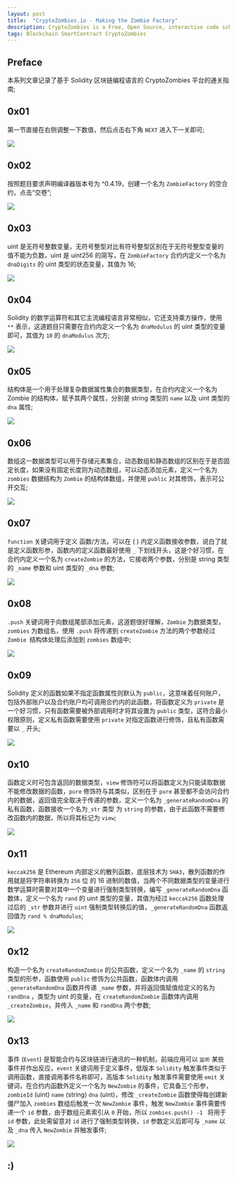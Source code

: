```yaml
---
layout: post
title:  "CryptoZombies.io - Making the Zombie Factory"
description: CryptoZombies is a Free, Open Source, interactive code school that teaches you to build games on Ethereum.
tags: Blockchain SmartContract CryptoZombies
---
```


## Preface

本系列文章记录了基于 Solidity 区块链编程语言的 CryptoZombies 平台的通关指南;   

## 0x01

第一节直接在右侧调整一下数值，然后点击右下角 `NEXT` 进入下一关即可;   

![](https://aloneposix.github.io/assets/images/Blockchain/01.png)

## 0x02

按照题目要求声明编译器版本号为 ^0.4.19，创建一个名为 `ZombieFactory` 的空合约，点击“交卷”;   

![](https://aloneposix.github.io/assets/images/Blockchain/02.png)

## 0x03

uint 是无符号整数变量，无符号整型对比有符号整型区别在于无符号整型变量的值不能为负数，uint 是 uint256 的简写，在 `ZombieFactory` 合约内定义一个名为 `dnaDigits` 的 uint 类型的状态变量，其值为 16;   

![](https://aloneposix.github.io/assets/images/Blockchain/03.png)

## 0x04

Solidity 的数学运算符和其它主流编程语言非常相似，它还支持乘方操作，使用 `**` 表示，这道题目只需要在合约内定义一个名为 `dnaModulus` 的 uint 类型的变量即可，其值为 `10` 的 `dnaModulus` 次方;   

![](https://aloneposix.github.io/assets/images/Blockchain/04.png)

## 0x05

结构体是一个用于处理复杂数据属性集合的数据类型，在合约内定义一个名为 Zombie 的结构体，赋予其两个属性，分别是 string 类型的 `name` 以及 uint 类型的 `dna` 属性;   

![](https://aloneposix.github.io/assets/images/Blockchain/05.png)

## 0x06

数组这一数据类型可以用于存储元素集合，动态数组和静态数组的区别在于是否固定长度，如果没有固定长度则为动态数组，可以动态添加元素，定义一个名为 `zombies` 数据结构为 `Zombie` 的结构体数组，并使用 `public` 对其修饰，表示可公开交互;   

![](https://aloneposix.github.io/assets/images/Blockchain/06.png)

## 0x07

`function` 关键词用于定义 函数/方法，可以在 ( ) 内定义函数接收参数，说白了就是定义函数形参，函数内的定义函数最好使用 `_` 下划线开头，这是个好习惯，在合约内定义一个名为 `createZombie` 的方法，它接收两个参数，分别是 string 类型的 `_name` 参数和 uint 类型的 `_dna` 参数;   

![](https://aloneposix.github.io/assets/images/Blockchain/07.png)

## 0x08

`.push` 关键词用于向数组尾部添加元素，这道题很好理解，`Zombie` 为数据类型，`zombies` 为数组名，使用 `.push` 将传递到 `createZombie` 方法的两个参数经过 `Zombie `结构体处理后添加到 `zombies` 数组中;   

![](https://aloneposix.github.io/assets/images/Blockchain/08.png)

## 0x09

Solidity 定义的函数如果不指定函数属性则默认为 `public`，这意味着任何账户，包括外部账户以及合约账户均可调用合约内的此函数，将函数定义为 `private` 是一个好习惯，只有函数需要被外部调用时才将其设置为 `public` 类型，这符合最小权限原则，定义私有函数需要使用 `private` 对指定函数进行修饰，且私有函数需要以 `_` 开头;   

![](https://aloneposix.github.io/assets/images/Blockchain/09.png)

## 0x10

函数定义时可包含返回的数据类型，`view` 修饰符可以将函数定义为只能读取数据不能修改数据的函数，`pure` 修饰符与其类似，区别在于 `pure` 甚至都不会访问合约内的数据，返回值完全取决于传递的参数，定义一个名为 `_generateRandomDna` 的私有函数，函数接收一个名为`_str` 类型 为 `string` 的参数，由于此函数不需要修改函数内的数据，所以将其标记为 `view`;   

![](https://aloneposix.github.io/assets/images/Blockchain/10.png)

## 0x11

`keccak256` 是 Ethereum 内部定义的散列函数，底层技术为 `SHA3`，散列函数的作用就是将字符串转换为 `256` 位 的 16 进制的数值，当两个不同数据类型的变量进行数学运算时需要对其中一个变量进行强制类型转换，编写 `_generateRandomDna` 函数体，定义一个名为 `rand` 的 uint 类型的变量，其值为经过 `keccak256` 函数处理过后的 `_str` 参数并进行 `uint` 强制类型转换后的值，`_generateRandomDna` 函数返回值为 `rand % dnaModulus`;   

![](https://aloneposix.github.io/assets/images/Blockchain/11.png)

## 0x12

构造一个名为 `createRandomZombie` 的公共函数，定义一个名为 `_name` 的 `string` 类型的形参，函数使用 `public` 修饰为公共函数，函数体内调用 `_generateRandomDna` 函数并传递 `_name` 参数，并将返回值赋值给定义的名为 `randDna` ，类型为 uint 的变量，在 `createRandomZombie` 函数体内调用 `_createZombie`，并传入 `_name` 和 `randDna` 两个参数;   

![](https://aloneposix.github.io/assets/images/Blockchain/12.png)

## 0x13

事件 (`Event`) 是智能合约与区块链进行通讯的一种机制，前端应用可以 `监听` 某些事件并作出反应，`event` 关键词用于定义事件，低版本 `Solidity` 触发事件类似于调用函数，直接调用事件名称即可，高版本 `Solidity` 触发事件需要使用 `emit` 关键词，在合约内函数外定义一个名为 `NewZombie` 的事件，它具备三个形参，`zombieId` (uint) `name` (string) `dna` (uint)，修改 `_createZombie` 函数使得每创建新僵尸加入 `zombies` 数组后触发一次 `NewZombie` 事件，触发 `NewZombie` 事件需要传递一个 `id` 参数，由于数组元素索引从 `0` 开始，所以 `zombies.push() -1 ` 将用于 `id` 参数，此处需留意对 `id` 进行了强制类型转换，`id` 参数定义后即可与 `_name` 以及 `_dna` 传入 `NewZombie` 并触发事件;   

![](https://aloneposix.github.io/assets/images/Blockchain/13.png)


## :)
